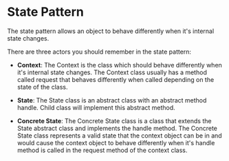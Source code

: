 # State Pattern

The state pattern allows an object to behave differently when it's internal state changes.

There are three actors you should remember in the state pattern:

- **Context**: The Context is the class which should behave differently when it's internal state changes. The Context class usually has a method called request that behaves differently when called depending on the state of the class.

- **State**: The State class is an abstract class with an abstract method handle. Child class will implement this abstract method.

- **Concrete State**: The Concrete State class is a class that extends the State abstract class and implements the handle method. The Concrete State class represents a valid state that the context object can be in and would cause the context object to behave differently when it's handle method is called in the request method of the context class.
